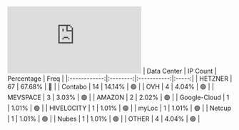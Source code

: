 ![Diagramm](https://github.com/obajay/StateSync-snapshots/blob/main/Projects/Ojo/1/README.md)
| Data Center | IP Count | Percentage | Freq |
|:------------:|:--------:|:-----------:|:-----:|
| HETZNER | 67 | 67.68% | 🔴 |
| Contabo | 14 | 14.14% | 🟢 |
| OVH | 4 | 4.04% | 🟢 |
| MEVSPACE | 3 | 3.03% | 🟢 |
| AMAZON | 2 | 2.02% | 🟢 |
| Google-Cloud | 1 | 1.01% | 🟢 |
| HIVELOCITY | 1 | 1.01% | 🟢 |
| myLoc | 1 | 1.01% | 🟢 |
| Netcup | 1 | 1.01% | 🟢 |
| Nubes | 1 | 1.01% | 🟢 |
| OTHER | 4 | 4.04% | 🟢 |